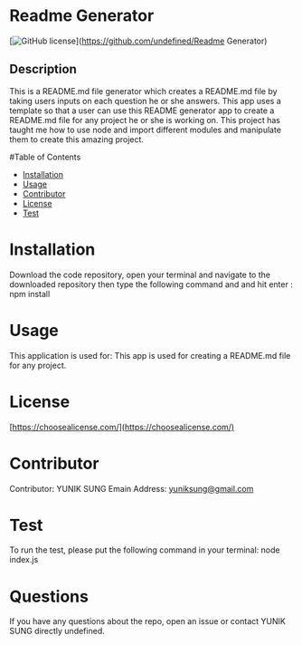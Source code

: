 
  # Readme Generator
  [![GitHub license](https://img.shields.io/badge/license-MIT-blue.svg)](https://github.com/undefined/Readme Generator)
  ## Description

  This is a README.md file generator which creates a README.md file by taking users inputs on each question he or she answers. This app uses a template so that a user can use this README generator app to create a README.md file for any project he or she is working on. This project has taught me how to use node and import different modules and manipulate them to create this amazing project.

  #Table of Contents

  * [Installation](#Installation)
  * [Usage](#Usage)
  * [Contributor](#Contributor)
  * [License](#License)
  * [Test](#Test)

  # Installation
  Download the code repository, open your terminal and navigate to the downloaded repository then type the following command and and hit enter : npm install

  # Usage
  This application is used for: This app is used for creating a README.md file for any project.

  # License
  [https://choosealicense.com/](https://choosealicense.com/)

  # Contributor
  Contributor: YUNIK SUNG
  Emain Address: yuniksung@gmail.com

  # Test
  To run the test, please put the following command in your terminal: node index.js

  # Questions
  If you have any questions about the repo, open an issue or contact YUNIK SUNG directly undefined.
  